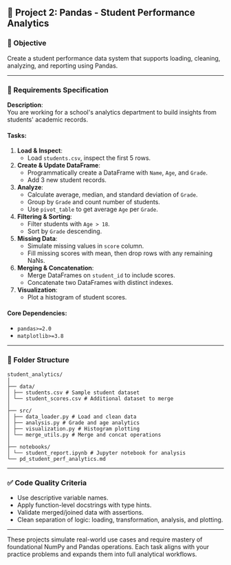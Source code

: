 ## 📁 Project 2: Pandas - Student Performance Analytics

### 🔹 Objective
Create a student performance data system that supports loading, cleaning, analyzing, and reporting using Pandas.

---

### 📌 Requirements Specification

**Description**:  
You are working for a school's analytics department to build insights from students' academic records.

#### Tasks:
1. **Load & Inspect**:
   - Load `students.csv`, inspect the first 5 rows.
2. **Create & Update DataFrame**:
   - Programmatically create a DataFrame with `Name`, `Age`, and `Grade`.
   - Add 3 new student records.
3. **Analyze**:
   - Calculate average, median, and standard deviation of `Grade`.
   - Group by `Grade` and count number of students.
   - Use `pivot_table` to get average `Age` per `Grade`.
4. **Filtering & Sorting**:
   - Filter students with `Age > 18`.
   - Sort by `Grade` descending.
5. **Missing Data**:
   - Simulate missing values in `score` column.
   - Fill missing scores with mean, then drop rows with any remaining NaNs.
6. **Merging & Concatenation**:
   - Merge DataFrames on `student_id` to include scores.
   - Concatenate two DataFrames with distinct indexes.
7. **Visualization**:
   - Plot a histogram of student scores.

#### Core Dependencies:
- `pandas>=2.0`
- `matplotlib>=3.8`

---

### 📁 Folder Structure

```
student_analytics/
│
├── data/
│ ├── students.csv # Sample student dataset
│ └── student_scores.csv # Additional dataset to merge
│
├── src/
│ ├── data_loader.py # Load and clean data
│ ├── analysis.py # Grade and age analytics
│ ├── visualization.py # Histogram plotting
│ └── merge_utils.py # Merge and concat operations
│
├── notebooks/
│ └── student_report.ipynb # Jupyter notebook for analysis
└── pd_student_perf_analytics.md
```


---

### ✅ Code Quality Criteria
- Use descriptive variable names.
- Apply function-level docstrings with type hints.
- Validate merged/joined data with assertions.
- Clean separation of logic: loading, transformation, analysis, and plotting.

---

These projects simulate real-world use cases and require mastery of foundational NumPy and Pandas operations. Each task aligns with your practice problems and expands them into full analytical workflows.

